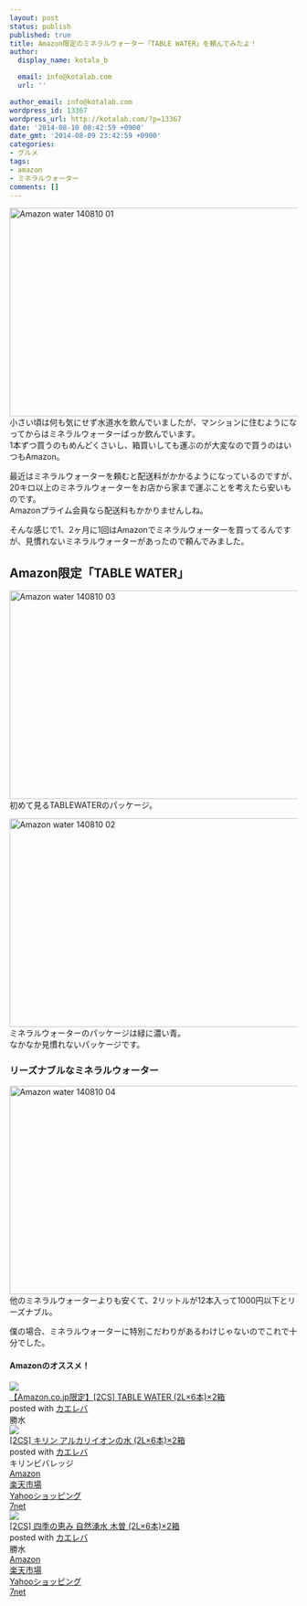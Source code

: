 ```yaml
---
layout: post
status: publish
published: true
title: Amazon限定のミネラルウォーター「TABLE WATER」を頼んでみたよ！
author:
  display_name: kotala_b

  email: info@kotalab.com
  url: ''

author_email: info@kotalab.com
wordpress_id: 13367
wordpress_url: http://kotalab.com/?p=13367
date: '2014-08-10 08:42:59 +0900'
date_gmt: '2014-08-09 23:42:59 +0900'
categories:
- グルメ
tags:
- amazon
- ミネラルウォーター
comments: []
---
```

<p><img src="http://kotalab.com/wp-content/uploads/amazon-water_140810_01.jpg" alt="Amazon water 140810 01" title="amazon-water_140810_01.jpg" border="0" width="548" height="365" /><br />
小さい頃は何も気にせず水道水を飲んでいましたが、マンションに住むようになってからはミネラルウォーターばっか飲んでいます。<br />
1本ずつ買うのもめんどくさいし、箱買いしても運ぶのが大変なので買うのはいつもAmazon。</p>
<p>最近はミネラルウォーターを頼むと配送料がかかるようになっているのですが、20キロ以上のミネラルウォーターをお店から家まで運ぶことを考えたら安いものです。<br />
Amazonプライム会員なら配送料もかかりませんしね。</p>
<p>そんな感じで1、2ヶ月に1回はAmazonでミネラルウォーターを買ってるんですが、見慣れないミネラルウォーターがあったので頼んでみました。<br />
<!--more--></p>
<h2>Amazon限定「TABLE WATER」</h2>
<p><img src="http://kotalab.com/wp-content/uploads/amazon-water_140810_03.jpg" alt="Amazon water 140810 03" title="amazon-water_140810_03.jpg" border="0" width="548" height="365" /><br />
初めて見るTABLEWATERのパッケージ。</p>
<p><img src="http://kotalab.com/wp-content/uploads/amazon-water_140810_02.jpg" alt="Amazon water 140810 02" title="amazon-water_140810_02.jpg" border="0" width="548" height="365" /><br />
ミネラルウォーターのパッケージは緑に濃い青。<br />
なかなか見慣れないパッケージです。</p>
<h3>リーズナブルなミネラルウォーター</h3>
<p><img src="http://kotalab.com/wp-content/uploads/amazon-water_140810_04.jpg" alt="Amazon water 140810 04" title="amazon-water_140810_04.jpg" border="0" width="548" height="365" /><br />
他のミネラルウォーターよりも安くて、2リットルが12本入って1000円以下とリーズナブル。</p>
<p>僕の場合、ミネラルウォーターに特別こだわりがあるわけじゃないのでこれで十分でした。</p>
<h4 class="aam">Amazonのオススメ！</h4>
<div class="kaerebalink-box">
<div class="kaerebalink-image"><a href="http://www.amazon.co.jp/exec/obidos/ASIN/B00C4NTV9M/same-22/ref=nosim/" rel="nofollow" target="_blank"><img src="http://ecx.images-amazon.com/images/I/51nxriBZGPL._SL160_.jpg" style="border: none;" /></a></div>
<div class="kaerebalink-info">
<div class="kaerebalink-name"><a href="http://www.amazon.co.jp/exec/obidos/ASIN/B00C4NTV9M/same-22/ref=nosim/" rel="nofollow" target="_blank">【Amazon.co.jp限定】[2CS] TABLE WATER (2L&times;6本)&times;2箱</a>
<div class="kaerebalink-powered-date">posted with <a href="http://kaereba.com" rel="nofollow" target="_blank">カエレバ</a></div>
</div>
<div class="kaerebalink-detail"> 勝水     </div>
<div class="kaerebalink-link1"></div>
</div>
<div class="booklink-footer" style="clear: left"></div>
</div>
<div class="kaerebalink-box">
<div class="kaerebalink-image"><a href="http://www.amazon.co.jp/exec/obidos/ASIN/B004AVATQU/same-22/ref=nosim/" rel="nofollow" target="_blank"><img src="http://ecx.images-amazon.com/images/I/51PfSMVcaML._SL160_.jpg" style="border: none;" /></a></div>
<div class="kaerebalink-info">
<div class="kaerebalink-name"><a href="http://www.amazon.co.jp/exec/obidos/ASIN/B004AVATQU/same-22/ref=nosim/" rel="nofollow" target="_blank">[2CS] キリン アルカリイオンの水 (2L&times;6本)&times;2箱</a>
<div class="kaerebalink-powered-date">posted with <a href="http://kaereba.com" rel="nofollow" target="_blank">カエレバ</a></div>
</div>
<div class="kaerebalink-detail"> キリンビバレッジ     </div>
<div class="kaerebalink-link1">
<div class="shoplinkamazon"><a href="http://www.amazon.co.jp/gp/search?keywords=%83A%83%8B%83J%83%8A%83C%83I%83%93%82%CC%90%85&__mk_ja_JP=%83J%83%5E%83J%83i&tag=same-22" rel="nofollow" target="_blank" title="アマゾン" >Amazon</a></div>
<div class="shoplinkrakuten"><a href="http://c.af.moshimo.com/af/c/click?a_id=374939&p_id=54&pc_id=54&pl_id=616&s_v=b5Rz2P0601xu&url=http%3A%2F%2Fsearch.rakuten.co.jp%2Fsearch%2Fmall%2F%25E3%2582%25A2%25E3%2583%25AB%25E3%2582%25AB%25E3%2583%25AA%25E3%2582%25A4%25E3%2582%25AA%25E3%2583%25B3%25E3%2581%25AE%25E6%25B0%25B4%2F-%2Ff.1-p.1-s.1-sf.0-st.A-v.2%3Fx%3D0" rel="nofollow" target="_blank" title="楽天市場" >楽天市場</a></div>
<div class="shoplinkyahoo"><a href="http://ck.jp.ap.valuecommerce.com/servlet/referral?sid=2967684&pid=881104827&vc_url=http%3A%2F%2Fshopping.search.yahoo.co.jp%2Fsearch%3FuIv%3Don%26ei%3DUTF-8%26tab_ex%3Dcommerce%26slider%3D0%26va%3D%25E3%2582%25A2%25E3%2583%25AB%25E3%2582%25AB%25E3%2583%25AA%25E3%2582%25A4%25E3%2582%25AA%25E3%2583%25B3%25E3%2581%25AE%25E6%25B0%25B4" rel="nofollow"  target="_blank" title="Yahooショッピング" >Yahooショッピング<img src="http://ad.jp.ap.valuecommerce.com/servlet/gifbanner?sid=2967684&pid=881104827" height="1" width="1" border="0"></a></div>
<div class="shoplinkseven"><a href="http://ck.jp.ap.valuecommerce.com/servlet/referral?sid=2967684&pid=881104827&vc_url=http%3A%2F%2Fwww.7netshopping.jp%2Fall%2Fsearch_result%2F-%2Fbprice%2Foff%2Fsort%2F0%2Fkword_in%2F%25E3%2582%25A2%25E3%2583%25AB%25E3%2582%25AB%25E3%2583%25AA%25E3%2582%25A4%25E3%2582%25AA%25E3%2583%25B3%25E3%2581%25AE%25E6%25B0%25B4%2FallGoods%2Fon%2Fsubmit.x%2F30%2Fdisp_result%2F1%2Fsubmit.y%2F9%2Fprvlg%2Foff%2Fnobuy%2Fon%2FsetProduct%2Foff%2Foop%2Fon%2Fctgy%2Fall%2FfromKeywordSearch%2Ftrue" rel="nofollow" target="_blank" title="セブンネットショッピング" >7net</a></div>
</div>
</div>
<div class="booklink-footer" style="clear: left"></div>
</div>
<div class="kaerebalink-box">
<div class="kaerebalink-image"><a href="http://www.amazon.co.jp/exec/obidos/ASIN/B0076JNXX4/same-22/ref=nosim/" rel="nofollow" target="_blank"><img src="http://ecx.images-amazon.com/images/I/51slhMe1azL._SL160_.jpg" style="border: none;" /></a></div>
<div class="kaerebalink-info">
<div class="kaerebalink-name"><a href="http://www.amazon.co.jp/exec/obidos/ASIN/B0076JNXX4/same-22/ref=nosim/" rel="nofollow" target="_blank">[2CS] 四季の恵み 自然湧水 木曽 (2L&times;6本)&times;2箱</a>
<div class="kaerebalink-powered-date">posted with <a href="http://kaereba.com" rel="nofollow" target="_blank">カエレバ</a></div>
</div>
<div class="kaerebalink-detail"> 勝水     </div>
<div class="kaerebalink-link1">
<div class="shoplinkamazon"><a href="http://www.amazon.co.jp/gp/search?keywords=%8El%8BG%82%CC%8Cb%82%DD%20%8E%A9%91R%97N%90%85%20%96%D8%91%5D&__mk_ja_JP=%83J%83%5E%83J%83i&tag=same-22" rel="nofollow" target="_blank" title="アマゾン" >Amazon</a></div>
<div class="shoplinkrakuten"><a href="http://c.af.moshimo.com/af/c/click?a_id=374939&p_id=54&pc_id=54&pl_id=616&s_v=b5Rz2P0601xu&url=http%3A%2F%2Fsearch.rakuten.co.jp%2Fsearch%2Fmall%2F%25E5%259B%259B%25E5%25AD%25A3%25E3%2581%25AE%25E6%2581%25B5%25E3%2581%25BF%2520%25E8%2587%25AA%25E7%2584%25B6%25E6%25B9%25A7%25E6%25B0%25B4%2520%25E6%259C%25A8%25E6%259B%25BD%2F-%2Ff.1-p.1-s.1-sf.0-st.A-v.2%3Fx%3D0" rel="nofollow" target="_blank" title="楽天市場" >楽天市場</a></div>
<div class="shoplinkyahoo"><a href="http://ck.jp.ap.valuecommerce.com/servlet/referral?sid=2967684&pid=881104827&vc_url=http%3A%2F%2Fshopping.search.yahoo.co.jp%2Fsearch%3FuIv%3Don%26ei%3DUTF-8%26tab_ex%3Dcommerce%26slider%3D0%26va%3D%25E5%259B%259B%25E5%25AD%25A3%25E3%2581%25AE%25E6%2581%25B5%25E3%2581%25BF%2520%25E8%2587%25AA%25E7%2584%25B6%25E6%25B9%25A7%25E6%25B0%25B4%2520%25E6%259C%25A8%25E6%259B%25BD" rel="nofollow"  target="_blank" title="Yahooショッピング" >Yahooショッピング<img src="http://ad.jp.ap.valuecommerce.com/servlet/gifbanner?sid=2967684&pid=881104827" height="1" width="1" border="0"></a></div>
<div class="shoplinkseven"><a href="http://ck.jp.ap.valuecommerce.com/servlet/referral?sid=2967684&pid=881104827&vc_url=http%3A%2F%2Fwww.7netshopping.jp%2Fall%2Fsearch_result%2F-%2Fbprice%2Foff%2Fsort%2F0%2Fkword_in%2F%25E5%259B%259B%25E5%25AD%25A3%25E3%2581%25AE%25E6%2581%25B5%25E3%2581%25BF%2520%25E8%2587%25AA%25E7%2584%25B6%25E6%25B9%25A7%25E6%25B0%25B4%2520%25E6%259C%25A8%25E6%259B%25BD%2FallGoods%2Fon%2Fsubmit.x%2F30%2Fdisp_result%2F1%2Fsubmit.y%2F9%2Fprvlg%2Foff%2Fnobuy%2Fon%2FsetProduct%2Foff%2Foop%2Fon%2Fctgy%2Fall%2FfromKeywordSearch%2Ftrue" rel="nofollow" target="_blank" title="セブンネットショッピング" >7net</a></div>
</div>
</div>
<div class="booklink-footer" style="clear: left"></div>
</div>
